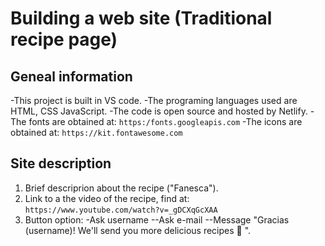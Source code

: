 # Building a web site (Traditional recipe page)

## Geneal information

-This project is built in VS code.
-The programing languages used are HTML, CSS JavaScript.
-The code is open source and hosted by Netlify.
-The fonts are obtained at: `https:/fonts.googleapis.com`
-The icons are obtained at: `https://kit.fontawesome.com`

## Site description

1. Brief descriprion about the recipe ("Fanesca").
2. Link to a the video of the recipe, find at: `https://www.youtube.com/watch?v=_gDCXqGcXAA`
3. Button option:
      -Ask username
  --Ask e-mail
  --Message "Gracias (username)! We'll send you more delicious recipes 🥣 ".


